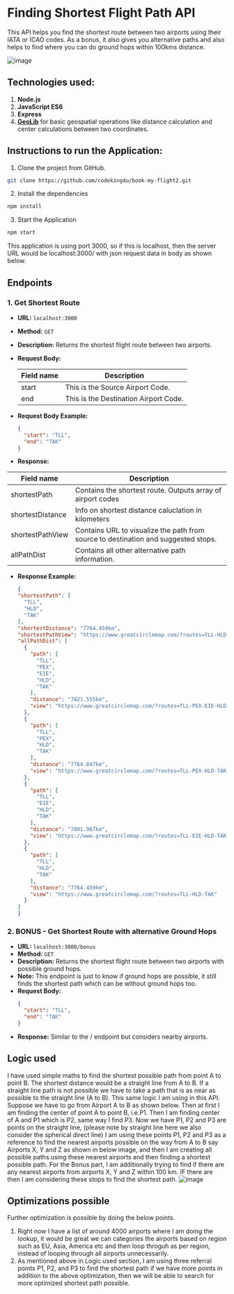 # Finding Shortest Flight Path API

This API helps you find the shortest route between two airports using their IATA or ICAO codes. As a bonus, it also gives you alternative paths and also helps to find where you can do ground hops within 100kms distance.

![image](https://github.com/user-attachments/assets/49bb93bf-4daf-487a-8b81-e6e6404e072d)

## Technologies used:

1. **Node.js**
2. **JavaScript ES6** 
3. **Express**
4. **[GeoLib](https://www.npmjs.com/package/geolib?activeTab=readme)** for basic geospatial operations like distance calculation and center calculations between two coordinates. 



## Instructions to run the Application:

1. Clone the project from GitHub.

```sh
git clone https://github.com/codeking4u/book-my-flight2.git
```
2. Install the dependencies

```sh
npm install
```

3. Start the Application

```sh
npm start
```

This application is using port 3000, so if this is localhost, then the server URL would be localhost:3000/ with json request data in body as shown below.

## Endpoints

### 1. Get Shortest Route
- **URL:** `localhost:3000`
- **Method:** `GET`
- **Description:** Returns the shortest flight route between two airports.
- **Request Body:**
  
   | Field name  | Description |
   | ------------- | ------------- |
   | start  | This is the Source Airport Code.  |
   | end  | This is the Destination Airport Code.  |

- **Request Body Example:**
  ```json
  {
    "start": "TLL", 
    "end": "TAK" 
  }


- **Response:**

| Field name  | Description |
| ------------- | ------------- |
| shortestPath  | Contains the shortest route. Outputs array of airport codes  |
| shortestDistance  | Info on shortest distance caluclation in kilometers  |
| shortestPathView  | Contains URL to visualize the path from source to destination and suggested stops.   |
| allPathDist  | Contains all other alternative path information.  |


- **Response Example:**
  ```json
  {
  "shortestPath": [
    "TLL",
    "HLD",
    "TAK"
  ],
  "shortestDistance": "7764.459km",
  "shortestPathView": "https://www.greatcirclemap.com/?routes=TLL-HLD-TAK",
  "allPathDist": [
    {
      "path": [
        "TLL",
        "PEX",
        "EIE",
        "HLD",
        "TAK"
      ],
      "distance": "7821.555km",
      "view": "https://www.greatcirclemap.com/?routes=TLL-PEX-EIE-HLD-TAK"
    },
    {
      "path": [
        "TLL",
        "PEX",
        "HLD",
        "TAK"
      ],
      "distance": "7764.847km",
      "view": "https://www.greatcirclemap.com/?routes=TLL-PEX-HLD-TAK"
    },
    {
      "path": [
        "TLL",
        "EIE",
        "HLD",
        "TAK"
      ],
      "distance": "7801.967km",
      "view": "https://www.greatcirclemap.com/?routes=TLL-EIE-HLD-TAK"
    },
    {
      "path": [
        "TLL",
        "HLD",
        "TAK"
      ],
      "distance": "7764.459km",
      "view": "https://www.greatcirclemap.com/?routes=TLL-HLD-TAK"
    }
  ]
  }

### 2. BONUS - Get Shortest Route with alternative Ground Hops
- **URL:** `localhost:3000/bonus`
- **Method:** `GET`
- **Description:** Returns the shortest flight route between two airports with possible ground hops.
- **Note:** This endpoint is just to know if ground hops are possible, it still finds the shortest path which can be without ground hops too.
- **Request Body:**
  ```json
  {
    "start": "TLL",
    "end": "TAK"
  }
- **Response:** Similar to the / endpoint but considers nearby airports.


## Logic used
I have used simple maths to find the shortest possible path from point A to point B. The shortest distance would be a straight line from A to B.
If a straight line path is not possible we have to take a path that is as near as possible to the straight line (A to B). 
This same logic I am using in this API. Suppose we have to go from Airport A to B as shown below. Then at first I am finding the center of point A to point B, i.e.P1.
Then I am finding center of A and P1 which is P2, same way I find P3. 
Now we have P1, P2 and P3 are points on the straight line, (please note by straight line here we also consider the spherical direct line)
I am using these points P1, P2 and P3 as a reference to find the nearest airports possible on the way from A to B say Airports X, Y and Z as shown in below image, and then I am  creating all possible paths using these nearest airports and then finding a shortest possible path.
For the Bonus part, I am additionally trying to find if there are any nearest airports from airports X, Y and Z within 100 km. IF there are then I am considering these stops 
to find the shortest path.
![image](https://github.com/user-attachments/assets/ab65bfb2-eb4c-4f32-b917-88cdf42ffc67)


## Optimizations possible
Further optimization is possible by doing the below points.
1. Right now I have a list of around 4000 airports where I am doing the lookup, it would be great we can categories the airports based on region such as EU, Asia, America etc and then loop throguh as per region, instead of looping through all airports unnecessarily.
2. As mentioned above in Logic used section, I am using three referral points P1, P2, and P3 to find the shortest path if we have more points in addition to the above optimization, then we will be able to search for more optimized shortest path possible.
   
